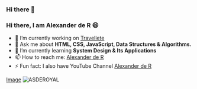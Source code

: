 ### Hi there 👋

<!--
**asderoyal/asderoyal** is a ✨ _special_ ✨ repository because its `README.md` (this file) appears on your GitHub profile.

Here are some ideas to get you started:

- 🔭 I’m currently working on ...
- 🌱 I’m currently learning ...
- 👯 I’m looking to collaborate on ...
- 🤔 I’m looking for help with ...
- 💬 Ask me about ...
- 📫 How to reach me: ...
- 😄 Pronouns: ...
- ⚡ Fun fact: ...
-->

<h3>Hi there, I am Alexander de R 😄 </h3>

- 🔭 I’m currently working on <a href="https://travellete.com" target="_blank">Travellete</a>
- 💬 Ask me about <strong>HTML, CSS, JavaScript, Data Structures & Algorithms.</strong>
- 🌱 I’m currently learning <strong>System Design & Its Applications</strong>
- 📫 How to reach me: <a href="https://www.linkedin.com/in/alexander-royal/" target="_blank">Alexander de R</a>
- ⚡ Fun fact: I also have YouTube Channel <a href="https://youtube.com/royal-academy" target="_blank">Alexander de R</a>

<p>
  <a href="https://www.youtube.com/royal-academy" target="_blank">Image</a>
  <img src="https://github-readme.stats.vercel.app/api?username=asderoyal&show_icons-true" alt="ASDEROYAL">
</p>

<p>
  <a href="https://www.linkedin.com/in/alexander-royal/"><img src"https://www.flaticon.com/free-icon/linkedin_174857"</a>
</p>
  
